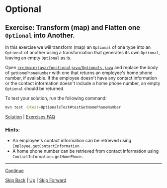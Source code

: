 # Optional

## Exercise: Transform (map) and Flatten one `Optional` into Another.

In this exercise we will transform (map) an `Optional` of one type into an
`Optional` of another using a transformation that generates its own `Optional`,
leaving an empty `Optional` as is.

Open
[`src/main/java/functionaljava/Optionals.java`](../../src/main/java/functionaljava/Optionals.java)
and replace the body of `getHomePhoneNumber` with one that returns an employee's
home phone number, if available. If the employee doesn't have any contact
information or the contact information doesn't include a home phone number, an
empty `Optional` should be returned.

To test your solution, run the following command:

``` bash
mvn test -Dtest=OptionalsTest#testGetHomePhoneNumber
```

[Solution](transforming_ex2_sltn.md) | [Exercises FAQ](../exercises.md)

### Hints:

* An employee's contact information can be retrieved using
  `Employee.getContactInformation`.
* A home phone number can be retrieved from contact information using
  `ContactInformation.getHomePhone`.

---

[Continue](emptying.md)

[Skip Back](../method_references/start.md) | [Up](../start.md) | [Skip Forward](../streams/start.md)
